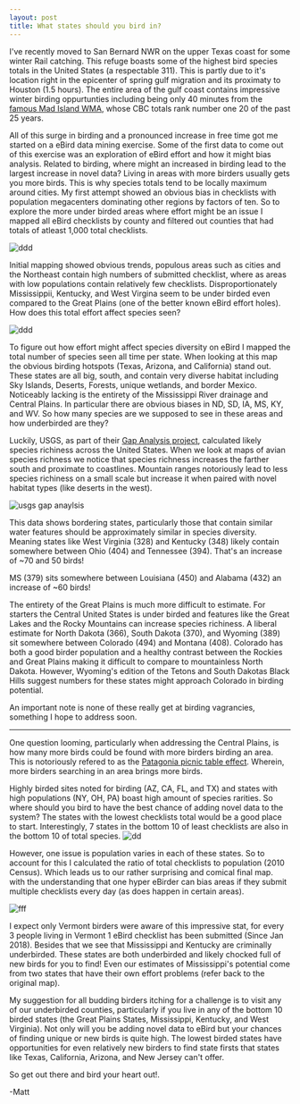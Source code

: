 ```yaml
---
layout: post
title: What states should you bird in?
---
```

I've recently moved to San Bernard NWR on the upper Texas coast for some winter Rail catching. This refuge boasts some of the highest bird species totals in the United States (a respectable 311). This is partly due to it's location right in the epicenter of spring gulf migration and its proximaty to Houston (1.5 hours). The entire area of the gulf coast contains impressive  winter birding oppurtunties including being only 40 minutes from the [famous Mad Island WMA](https://www.nature.org/ourinitiatives/regions/northamerica/unitedstates/texas/explore/mad-island-bird-count.xml?redirect=https-301), whose CBC totals rank number one 20 of the past 25 years.

All of this surge in birding and a pronounced increase in free time got me started on a eBird data mining exercise. Some of the first data to come out of this exercise was an exploration of eBird effort and how it might bias analysis. Related to birding, where might an increased in birding lead to the largest increase in novel data? Living in areas with more birders usually gets you more birds. This is why species totals tend to be locally maximum around cities. My first attempt showed an obvious bias in checklists with population megacenters dominating other regions by factors of ten. So to explore the more under birded areas where effort might be an issue I mapped all eBird checklists by county and filtered out counties that had totals of atleast 1,000 total checklists.  

![ddd](https://i.imgur.com/AnCyPLo.png)

Initial mapping showed obvious trends, populous areas such as cities and the Northeast contain high numbers of submitted checklist, where as areas with low populations contain relatively few checklists. Disproportionately Mississippii, Kentucky, and West Virgina seem to be under birded even compared to the Great Plains (one of the better known eBird effort holes). How does this total effort affect species seen?

![ddd](https://i.imgur.com/HoCx4zI.png)

To figure out how effort might affect species diversity on eBird I mapped the total number of species seen all time per state. When looking at this map the obvious birding hotspots (Texas, Arizona, and California) stand out. These states are all big, south, and contain very diverse habitat including Sky Islands, Deserts, Forests, unique wetlands, and border Mexico. Noticeably lacking is the entirety of the Mississippi River drainage and Central Plains. In particular there are obvious biases in ND, SD, IA, MS, KY, and WV. So how many species are we supposed to see in these areas and how underbirded are they?

Luckily, USGS, as part of their [Gap Analysis project](https://gapanalysis.usgs.gov/species/), calculated likely species richiness across the United States. When we look at maps of avian species richness we notice that species richness increases the farther south and proximate to coastlines. Mountain ranges notoriously lead to less species richiness on a small scale but increase it when paired with novel habitat types (like deserts in the west).

![usgs gap anaylsis](https://gapanalysis.usgs.gov/species/files/2012/03/Birds_Richness.png)

This data shows bordering states, particularly those that contain similar water features should be approximately similar in species diversity. Meaning states like West Virginia (328) and Kentucky (348) likely contain somewhere between Ohio (404) and Tennessee (394). That's an increase of ~70 and 50 birds! 

MS (379) sits somewhere between Louisiana (450) and Alabama (432) an increase of ~60 birds!

The entirety of the Great Plains is much more difficult to estimate. For starters the Central United States is under birded and features like the Great Lakes and the Rocky Mountains can increase species richiness. A liberal estimate for  North Dakota (366), South Dakota (370), and Wyoming (389) sit somewhere between Colorado (494) and Montana (408). Colorado has both a good birder population and a healthy contrast between the Rockies and Great Plains making it difficult to compare to mountainless North Dakota. However, Wyoming's edition of the Tetons and South Dakotas Black Hills suggest numbers for these states might approach Colorado in birding potential. 

An important note is none of these really get at birding vagrancies, something I hope to address soon. 

--------------------------------------------------------------

One question looming, particularly when addressing the Central Plains, is how many more birds could be found with more birders birding an area. This is notoriously refered to as the [Patagonia picnic table effect](https://en.wikipedia.org/wiki/Patagonia_picnic_table_effect). Wherein, more birders searching in an area brings more birds. 

Highly birded sites noted for birding (AZ, CA, FL, and TX) and states with high populations (NY, OH, PA) boast high amount of species rarities. So where should you bird to have the best chance of adding novel data to the system? The states with the lowest checklists total would be a good place to start. Interestingly, 7 states in the bottom 10 of least checklists are also in the bottom 10 of total species. 
![dd](https://i.imgur.com/QO2ro6D.png)

However, one issue is population varies in each of these states. So to account for this I calculated the ratio of total checklists to population (2010 Census). Which leads us to our rather surprising and comical final map. with the understanding that one hyper eBirder can bias areas if they submit multiple checklists every day (as does happen in certain areas).

![fff](https://i.imgur.com/H1ngAGu.png)

I expect only Vermont birders were aware of this impressive stat, for every 3 people living in Vermont 1 eBird checklist has been submitted (Since Jan 2018). Besides that we see that Mississippi and Kentucky are criminally underbirded. These states are both underbirded and likely chocked full of new birds for you to find! Even our estimates of Mississippi's potential come from two states that have their own effort problems (refer back to the original map). 

My suggestion for all budding birders itching for a challenge is to visit any of our underbirded counties, particularly if you live in any of the bottom 10 birded states (the Great Plains States, Mississippi, Kentucky, and West Virginia). Not only will you be adding novel data to eBird but your chances of finding unique or new birds is quite high. The lowest birded states have opportunities for even relatively new birders to find state firsts that states like Texas, California, Arizona, and New Jersey can't offer.

So get out there and bird your heart out!.

-Matt
